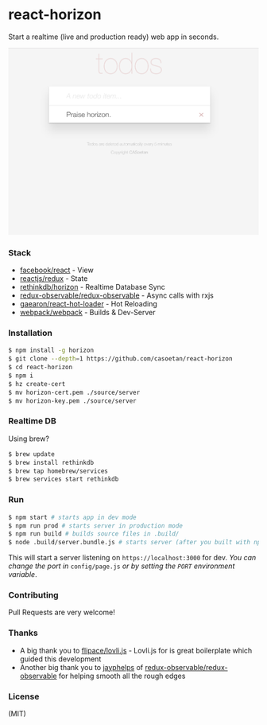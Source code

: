 # react-horizon

Start a realtime (live and production ready) web app in seconds.

![react-horizon Preview](static/images/preview.png)

### Stack

- [facebook/react](https://github.com/facebook/react) - View
- [reactjs/redux](https://github.com/reactjs/redux) - State
- [rethinkdb/horizon](https://github.com/rethinkdb/horizon) - Realtime Database Sync
- [redux-observable/redux-observable](https://github.com/redux-observable/redux-observable) - Async calls with rxjs
- [gaearon/react-hot-loader](https://github.com/gaearon/react-hot-loader) - Hot Reloading
- [webpack/webpack](https://github.com/webpack/webpack) - Builds & Dev-Server

### Installation
``` bash
$ npm install -g horizon
$ git clone --depth=1 https://github.com/casoetan/react-horizon
$ cd react-horizon
$ npm i
$ hz create-cert
$ mv horizon-cert.pem ./source/server
$ mv horizon-key.pem ./source/server
```

### Realtime DB
Using brew?
``` bash
$ brew update
$ brew install rethinkdb
$ brew tap homebrew/services
$ brew services start rethinkdb
```


### Run
``` bash
$ npm start # starts app in dev mode
$ npm run prod # starts server in production mode
$ npm run build # builds source files in .build/
$ node .build/server.bundle.js # starts server (after you built with npm run build)
```

This will start a server listening on ```https://localhost:3000``` for dev.
*You can change the port in* ```config/page.js``` *or by setting the ```PORT``` environment variable*.

### Contributing
Pull Requests are very welcome!

### Thanks
- A big thank you to [flipace/lovli.js](http://github.com/flipace/lovli.js) - Lovli.js for is great boilerplate which guided this development
- Another big thank you to [jayphelps](http://github.com/jayphelps) of [redux-observable/redux-observable](http://github.com/redux-observable/redux-observable) for helping smooth all the rough edges

### License
(MIT)
